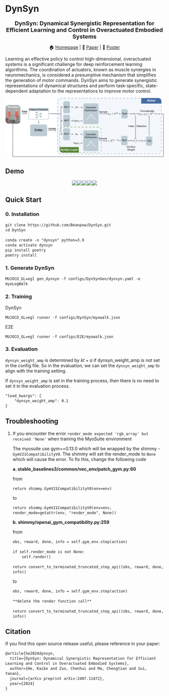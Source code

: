 # DynSyn
<p align="center"><strong style="font-size: 18px;">
DynSyn: Dynamical Synergistic Representation for Efficient Learning and Control in Overactuated Embodied Systems
</strong>
</p>

<p align="center">
 🏠 <a href="https://sites.google.com/view/dynsyn">Homepage</a> | 📖 <a href="https://arxiv.org/abs/2407.11472">Paper</a>
|     📑 <a href="https://sites.google.com/view/dynsyn/poster">Poster</a>
</p>

Learning an effective policy to control high-dimensional, overactuated systems is a significant challenge for deep reinforcement learning algorithms. The coordination of actuators, known as muscle synergies in neuromechanics, is considered a presumptive mechanism that simplifies the generation of motor commands. DynSyn aims to generate synergistic representations of dynamical structures and perform task-specific, state-dependent adaptation to the representations to improve motor control.

![DynSyn](imgs/dynsyn.png)

## Demo
<div align="center">
    <img src="imgs/fullbody.gif" width="20%"><img src="imgs/ostrich.gif" width="20%"><img src="imgs/arm-locate.gif" width="20%"><img src="imgs/myoleg.gif" width="20.1%"><img src="imgs/myohand.gif" width="19.5%">
</div>


## Quick Start

### 0. Installation
```
git clone https://github.com/Beanpow/DynSyn.git
cd DynSyn

conda create -n "dynsyn" python=3.9
conda activate dynsyn
pip install poetry
poetry install
```

### 1. Generate DynSyn
```
MUJOCO_GL=egl gen_dynsyn -f configs/DynSynGen/dynsyn.yaml -e myoLegWalk
```

### 2. Training

DynSyn
```
MUJOCO_GL=egl runner -f configs/DynSyn/myowalk.json
```

E2E
```
MUJOCO_GL=egl runner -f configs/E2E/myowalk.json
```


### 3. Evaluation
`dynsyn_weight_amp` is determined by $kt+a$ if dynsyn_weight_amp is not set in the config file. So in the evaluation, we can set the `dynsyn_weight_amp` to align with the training setting.

If `dynsyn_weight_amp` is set in the training process, then there is no need to set it in the evaluation process.

```
"load_kwargs": {
    "dynsyn_weight_amp": 0.1
}
```


## Troubleshooting
1. If you encounter the error `render_mode expected 'rgb_array' but received 'None'` when training the MyoSuite environment

    The myosuite use gym==0.13.0 which will be wrapped by the shimmy - `GymV21CompatibilityV0`. The shimmy will set the render_mode to `None` which will cause the error. To fix this, change the following code

    **a. stable_baselines3/common/vec_env/patch_gym.py:60**

    from
    ```
    return shimmy.GymV21CompatibilityV0(env=env)
    ```
    to
    ```
    return shimmy.GymV21CompatibilityV0(env=env, render_mode=getattr(env, "render_mode", None))
    ```
    **b. shimmy/openai_gym_compatibility.py:259**

    from
    ```
    obs, reward, done, info = self.gym_env.step(action)

    if self.render_mode is not None:
        self.render()

    return convert_to_terminated_truncated_step_api((obs, reward, done, info))
    ```
    to
    ```
    obs, reward, done, info = self.gym_env.step(action)

    **delete the render function call**

    return convert_to_terminated_truncated_step_api((obs, reward, done, info))
    ```

## Citation
If you find this open source release useful, please reference in your paper:
```
@article{he2024dynsyn,
  title={DynSyn: Dynamical Synergistic Representation for Efficient Learning and Control in Overactuated Embodied Systems},
  author={He, Kaibo and Zuo, Chenhui and Ma, Chengtian and Sui, Yanan},
  journal={arXiv preprint arXiv:2407.11472},
  year={2024}
}
```
